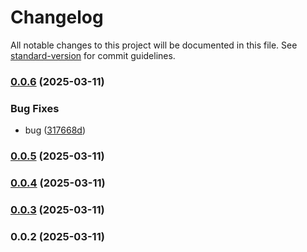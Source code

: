 # Changelog

All notable changes to this project will be documented in this file. See [standard-version](https://github.com/conventional-changelog/standard-version) for commit guidelines.

### [0.0.6](https://github.com/Nceco/cop/compare/v0.0.5...v0.0.6) (2025-03-11)


### Bug Fixes

* bug ([317668d](https://github.com/Nceco/cop/commit/317668dd2f56fd11fc69d2b1c38b739829efe918))

### [0.0.5](https://github.com/Nceco/cop/compare/v0.0.4...v0.0.5) (2025-03-11)

### [0.0.4](https://github.com/Nceco/cop/compare/v0.0.3...v0.0.4) (2025-03-11)

### [0.0.3](https://github.com/Nceco/cop/compare/v0.0.2...v0.0.3) (2025-03-11)

### 0.0.2 (2025-03-11)

